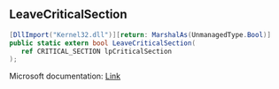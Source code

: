 ## LeaveCriticalSection

```csharp
[DllImport("Kernel32.dll")][return: MarshalAs(UnmanagedType.Bool)]
public static extern bool LeaveCriticalSection(
   ref CRITICAL_SECTION lpCriticalSection
);
```

Microsoft documentation: [Link](https://docs.microsoft.com/en-us/windows/win32/api/synchapi/nf-synchapi-leavecriticalsection)
